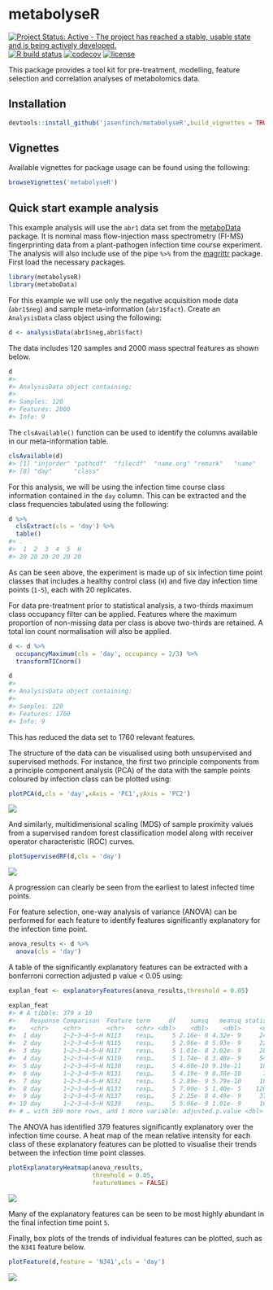 
<!-- README.md is generated from README.Rmd. Please edit that file -->

# metabolyseR

[![Project Status: Active - The project has reached a stable, usable
state and is being actively
developed.](http://www.repostatus.org/badges/latest/active.svg)](http://www.repostatus.org/#active)
[![R build
status](https://github.com/jasenfinch/metabolyseR/workflows/R-CMD-check/badge.svg)](https://github.com/jasenfinch/metabolyseR/actions)
[![codecov](https://codecov.io/gh/jasenfinch/metabolyseR/branch/master/graph/badge.svg)](https://codecov.io/gh/jasenfinch/metabolyseR/branch/master)
[![license](https://img.shields.io/badge/license-GNU%20GPL%20v3.0-blue.svg)](https://github.com/jasenfinch/metabolyseR/blob/master/DESCRIPTION)

This package provides a tool kit for pre-treatment, modelling, feature
selection and correlation analyses of metabolomics data.

## Installation

``` r
devtools::install_github('jasenfinch/metabolyseR',build_vignettes = TRUE)
```

## Vignettes

Available vignettes for package usage can be found using the following:

``` r
browseVignettes('metabolyseR')
```

## Quick start example analysis

This example analysis will use the `abr1` data set from the
[metaboData](https://github.com/aberHRML/metaboData) package. It is
nominal mass flow-injection mass spectrometry (FI-MS) fingerprinting
data from a plant-pathogen infection time course experiment. The
analysis will also include use of the pipe `%>%` from the
[magrittr](https://cran.r-project.org/web/packages/magrittr/index.html)
package. First load the necessary packages.

``` r
library(metabolyseR)
library(metaboData)
```

For this example we will use only the negative acquisition mode data
(`abr1$neg`) and sample meta-information (`abr1$fact`). Create an
`AnalysisData` class object using the following:

``` r
d <- analysisData(abr1$neg,abr1$fact)
```

The data includes 120 samples and 2000 mass spectral features as shown
below.

``` r
d
#> 
#> AnalysisData object containing:
#> 
#> Samples: 120 
#> Features: 2000 
#> Info: 9
```

The `clsAvailable()` function can be used to identify the columns
available in our meta-information table.

``` r
clsAvailable(d)
#> [1] "injorder" "pathcdf"  "filecdf"  "name.org" "remark"   "name"     "rep"     
#> [8] "day"      "class"
```

For this analysis, we will be using the infection time course class
information contained in the `day` column. This can be extracted and the
class frequencies tabulated using the following:

``` r
d %>%
  clsExtract(cls = 'day') %>%
  table()
#> .
#>  1  2  3  4  5  H 
#> 20 20 20 20 20 20
```

As can be seen above, the experiment is made up of six infection time
point classes that includes a healthy control class (`H`) and five day
infection time points (`1-5`), each with 20 replicates.

For data pre-treatment prior to statistical analysis, a two-thirds
maximum class occupancy filter can be applied. Features where the
maximum proportion of non-missing data per class is above two-thirds are
retained. A total ion count normalisation will also be applied.

``` r
d <- d %>%
  occupancyMaximum(cls = 'day', occupancy = 2/3) %>%
  transformTICnorm()
```

``` r
d
#> 
#> AnalysisData object containing:
#> 
#> Samples: 120 
#> Features: 1760 
#> Info: 9
```

This has reduced the data set to 1760 relevant features.

The structure of the data can be visualised using both unsupervised and
supervised methods. For instance, the first two principle components
from a principle component analysis (PCA) of the data with the sample
points coloured by infection class can be plotted using:

``` r
plotPCA(d,cls = 'day',xAxis = 'PC1',yAxis = 'PC2')
```

<img src="man/figures/README-pca-1.png" style="display: block; margin: auto;" />

And similarly, multidimensional scaling (MDS) of sample proximity values
from a supervised random forest classification model along with receiver
operator characteristic (ROC) curves.

``` r
plotSupervisedRF(d,cls = 'day')
```

<img src="man/figures/README-supervised_RF-1.png" style="display: block; margin: auto;" />

A progression can clearly be seen from the earliest to latest infected
time points.

For feature selection, one-way analysis of variance (ANOVA) can be
performed for each feature to identify features significantly
explanatory for the infection time point.

``` r
anova_results <- d %>%
  anova(cls = 'day')
```

A table of the significantly explanatory features can be extracted with
a bonferroni correction adjusted p value &lt; 0.05 using:

``` r
explan_feat <- explanatoryFeatures(anova_results,threshold = 0.05)
```

``` r
explan_feat
#> # A tibble: 379 x 10
#>    Response Comparison  Feature term     df    sumsq   meansq statistic  p.value
#>    <chr>    <chr>       <chr>   <chr> <dbl>    <dbl>    <dbl>     <dbl>    <dbl>
#>  1 day      1~2~3~4~5~H N113    resp…     5 2.16e- 8 4.32e- 9     24.5  1.07e-16
#>  2 day      1~2~3~4~5~H N115    resp…     5 2.96e- 8 5.93e- 9     22.0  2.20e-15
#>  3 day      1~2~3~4~5~H N117    resp…     5 1.01e- 8 2.02e- 9     28.6  1.11e-18
#>  4 day      1~2~3~4~5~H N119    resp…     5 1.74e- 8 3.48e- 9     54.8  9.33e-29
#>  5 day      1~2~3~4~5~H N130    resp…     5 4.60e-10 9.19e-11     18.7  1.46e-13
#>  6 day      1~2~3~4~5~H N131    resp…     5 4.19e- 9 8.38e-10      7.34 5.39e- 6
#>  7 day      1~2~3~4~5~H N132    resp…     5 2.89e- 9 5.79e-10     10.4  2.95e- 8
#>  8 day      1~2~3~4~5~H N133    resp…     5 7.00e- 5 1.40e- 5    126.   8.63e-45
#>  9 day      1~2~3~4~5~H N137    resp…     5 2.25e- 8 4.49e- 9     37.7  1.21e-22
#> 10 day      1~2~3~4~5~H N139    resp…     5 5.06e- 9 1.01e- 9     16.2  4.83e-12
#> # … with 369 more rows, and 1 more variable: adjusted.p.value <dbl>
```

The ANOVA has identified 379 features significantly explanatory over the
infection time course. A heat map of the mean relative intensity for
each class of these explanatory features can be plotted to visualise
their trends between the infection time point classes.

``` r
plotExplanatoryHeatmap(anova_results,
                       threshold = 0.05,
                       featureNames = FALSE)
```

<img src="man/figures/README-rf_heatmap-1.png" style="display: block; margin: auto;" />

Many of the explanatory features can be seen to be most highly abundant
in the final infection time point `5`.

Finally, box plots of the trends of individual features can be plotted,
such as the `N341` feature below.

``` r
plotFeature(d,feature = 'N341',cls = 'day')
```

<img src="man/figures/README-feature_plot-1.png" style="display: block; margin: auto;" />
